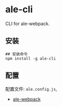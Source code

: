 # ale-cli

CLI for ale-webpack.

## 安装

```
## 安装命令
npm install -g ale-cli

```

## 配置

配置文件: `ale.config.js`,

- [ale-webpack](../ale-webpack/README.md)
